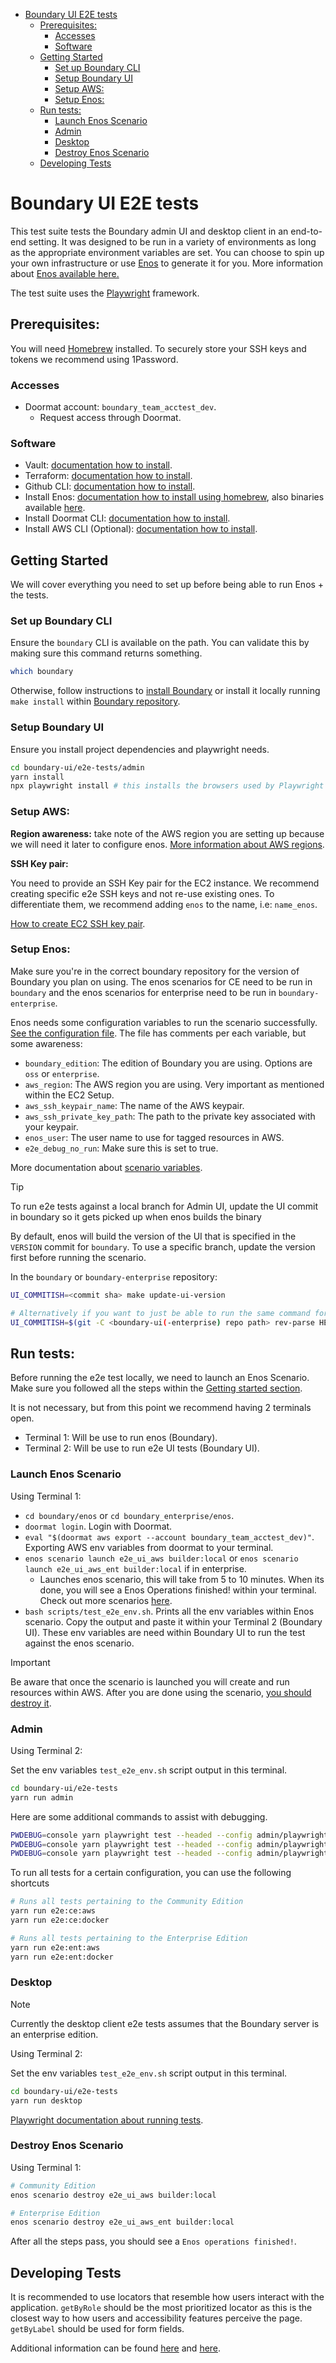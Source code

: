 <!-- START doctoc generated TOC please keep comment here to allow auto update -->
<!-- DON'T EDIT THIS SECTION, INSTEAD RE-RUN doctoc TO UPDATE -->

- [Boundary UI E2E tests](#boundary-ui-e2e-tests)
  - [Prerequisites:](#prerequisites)
    - [Accesses](#accesses)
    - [Software](#software)
  - [Getting Started](#getting-started)
    - [Set up Boundary CLI](#set-up-boundary-cli)
    - [Setup Boundary UI](#setup-boundary-ui)
    - [Setup AWS:](#setup-aws)
    - [Setup Enos:](#setup-enos)
  - [Run tests:](#run-tests)
    - [Launch Enos Scenario](#launch-enos-scenario)
    - [Admin](#admin)
    - [Desktop](#desktop)
    - [Destroy Enos Scenario](#destroy-enos-scenario)
  - [Developing Tests](#developing-tests)

<!-- END doctoc generated TOC please keep comment here to allow auto update -->

# Boundary UI E2E tests

This test suite tests the Boundary admin UI and desktop client in an end-to-end setting. It was designed to be run in a
variety of environments as long as the appropriate environment variables are set. You can choose to
spin up your own infrastructure or use [Enos](https://github.com/hashicorp/boundary/tree/main/enos)
to generate it for you. More information about [Enos available here.](https://github.com/hashicorp/Enos-Docs)

The test suite uses the [Playwright](https://playwright.dev/) framework.

## Prerequisites:

You will need [Homebrew](https://brew.sh/) installed. To securely store your SSH keys and tokens we recommend using 1Password.

### Accesses

- Doormat account: `boundary_team_acctest_dev`.
  - Request access through Doormat.

### Software

- Vault: [documentation how to install](https://developer.hashicorp.com/vault/tutorials/getting-started/getting-started-install).
- Terraform: [documentation how to install](https://developer.hashicorp.com/terraform/downloads).
- Github CLI: [documentation how to install](https://cli.github.com/manual/installation).
- Install Enos: [documentation how to install using homebrew](https://github.com/hashicorp/Enos-Docs/blob/main/installation.md), also binaries available [here](https://github.com/hashicorp/enos/releases).
- Install Doormat CLI: [documentation how to install](https://docs.prod.secops.hashicorp.services/doormat/cli/).
- Install AWS CLI (Optional): [documentation how to install](https://docs.aws.amazon.com/cli/latest/userguide/getting-started-install.html).

## Getting Started

We will cover everything you need to set up before being able to run Enos + the tests.

### Set up Boundary CLI

Ensure the `boundary` CLI is available on the path. You can validate this by making sure this
command returns something.

```bash
which boundary
```

Otherwise, follow instructions to [install Boundary](https://developer.hashicorp.com/boundary/downloads?product_intent=boundary) or install it locally running `make install` within [Boundary repository](https://github.com/hashicorp/boundary/tree/main).

### Setup Boundary UI

Ensure you install project dependencies and playwright needs.

```bash
cd boundary-ui/e2e-tests/admin
yarn install
npx playwright install # this installs the browsers used by Playwright
```

### Setup AWS:

**Region awareness:** take note of the AWS region you are setting up because we will need it later to configure enos. [More information about AWS regions](https://docs.aws.amazon.com/AWSEC2/latest/UserGuide/using-regions-availability-zones.html).

**SSH Key pair:**

You need to provide an SSH Key pair for the EC2 instance. We recommend creating specific e2e SSH keys and not re-use existing ones. To differentiate them, we recommend adding `enos` to the name, i.e: `name_enos`.

[How to create EC2 SSH key pair](https://docs.aws.amazon.com/ground-station/latest/ug/create-ec2-ssh-key-pair.html).

### Setup Enos:

Make sure you're in the correct boundary repository for the version of Boundary you plan on using.
The enos scenarios for CE need to be run in `boundary` and the enos scenarios for enterprise need to be run in `boundary-enterprise`.

Enos needs some configuration variables to run the scenario successfully. [See the configuration file](https://github.com/hashicorp/boundary/blob/main/enos/enos.vars.hcl). The file has comments per each variable, but some awareness:

- `boundary_edition`: The edition of Boundary you are using. Options are `oss` or `enterprise`.
- `aws_region`: The AWS region you are using. Very important as mentioned within the EC2 Setup.
- `aws_ssh_keypair_name`: The name of the AWS keypair.
- `aws_ssh_private_key_path`: The path to the private key associated with your keypair.
- `enos_user`: The user name to use for tagged resources in AWS.
- `e2e_debug_no_run`: Make sure this is set to true.

More documentation about [scenario variables](https://github.com/hashicorp/boundary/tree/main/enos#scenarios-variables).

> [!TIP]
> To run e2e tests against a local branch for Admin UI, update the UI commit in boundary so it gets picked up when enos builds the binary

By default, enos will build the version of the UI that is specified in the `VERSION` commit for `boundary`. To use a specific branch, update the version first before running the scenario.

In the `boundary` or `boundary-enterprise` repository:
```bash
UI_COMMITISH=<commit sha> make update-ui-version

# Alternatively if you want to just be able to run the same command for the most recent commit
UI_COMMITISH=$(git -C <boundary-ui(-enterprise) repo path> rev-parse HEAD) make update-ui-version
```

## Run tests:

Before running the e2e test locally, we need to launch an Enos Scenario. Make sure you followed all the steps within the [Getting started section](#getting-started).

It is not necessary, but from this point we recommend having 2 terminals open.

- Terminal 1: Will be use to run enos (Boundary).
- Terminal 2: Will be use to run e2e UI tests (Boundary UI).

### Launch Enos Scenario

Using Terminal 1:

- `cd boundary/enos` or `cd boundary_enterprise/enos`.
- `doormat login`. Login with Doormat.
- `eval "$(doormat aws export --account boundary_team_acctest_dev)"`. Exporting AWS env variables from doormat to your terminal.
- `enos scenario launch e2e_ui_aws builder:local` or `enos scenario launch e2e_ui_aws_ent builder:local` if in enterprise.
  - Launches enos scenario, this will take from 5 to 10 minutes. When its done, you will see a Enos Operations finished! within your terminal. Check out more scenarios [here](https://github.com/hashicorp/boundary/tree/main/enos).
- `bash scripts/test_e2e_env.sh`. Prints all the env variables within Enos scenario. Copy the output and paste it within your Terminal 2 (Boundary UI). These env variables are need within Boundary UI to run the test against the enos scenario.

> [!IMPORTANT]
> Be aware that once the scenario is launched you will create and run resources within AWS. After you are done using the scenario, [you should destroy it](#destroy-enos-scenario).

### Admin

Using Terminal 2:

Set the env variables `test_e2e_env.sh` script output in this terminal.

```bash
cd boundary-ui/e2e-tests
yarn run admin
```

Here are some additional commands to assist with debugging.

```bash
PWDEBUG=console yarn playwright test --headed --config admin/playwright.config.js login.spec.js
PWDEBUG=console yarn playwright test --headed --config admin/playwright.config.js login.spec.js:13 --debug
PWDEBUG=console yarn playwright test --headed --config admin/playwright.config.js login.spec.js --debug
```

To run all tests for a certain configuration, you can use the following shortcuts

```bash
# Runs all tests pertaining to the Community Edition
yarn run e2e:ce:aws
yarn run e2e:ce:docker

# Runs all tests pertaining to the Enterprise Edition
yarn run e2e:ent:aws
yarn run e2e:ent:docker
```

### Desktop

> [!NOTE]
> Currently the desktop client e2e tests assumes that the Boundary server is an enterprise edition.

Using Terminal 2:

Set the env variables `test_e2e_env.sh` script output in this terminal.

```bash
cd boundary-ui/e2e-tests
yarn run desktop
```

[Playwright documentation about running tests](https://playwright.dev/docs/running-tests).

### Destroy Enos Scenario

Using Terminal 1:

```bash
# Community Edition
enos scenario destroy e2e_ui_aws builder:local

# Enterprise Edition
enos scenario destroy e2e_ui_aws_ent builder:local
```

After all the steps pass, you should see a `Enos operations finished!`.

## Developing Tests

It is recommended to use locators that resemble how users interact with the application. `getByRole`
should be the most prioritized locator as this is the closest way to how users and
accessibility features perceive the page. `getByLabel` should be used for form fields.

Additional information can be found [here](https://playwright.dev/docs/locators#locating-elements)
and [here](https://testing-library.com/docs/queries/about/#priority).

